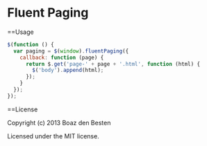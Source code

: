 Fluent Paging
===================

==Usage

``` js
$(function () {
  var paging = $(window).fluentPaging({
    callback: function (page) {
      return $.get('page-' + page + '.html', function (html) {
        $('body').append(html);
      });
    }
  });
});
````

==License

Copyright (c) 2013 Boaz den Besten

Licensed under the MIT license.


